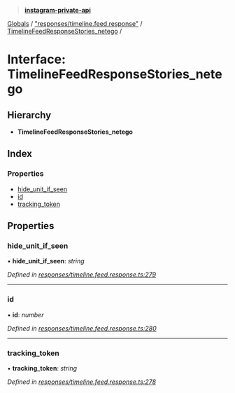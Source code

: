 > **[instagram-private-api](../README.md)**

[Globals](../README.md) / ["responses/timeline.feed.response"](../modules/_responses_timeline_feed_response_.md) / [TimelineFeedResponseStories_netego](_responses_timeline_feed_response_.timelinefeedresponsestories_netego.md) /

# Interface: TimelineFeedResponseStories_netego

## Hierarchy

* **TimelineFeedResponseStories_netego**

## Index

### Properties

* [hide_unit_if_seen](_responses_timeline_feed_response_.timelinefeedresponsestories_netego.md#hide_unit_if_seen)
* [id](_responses_timeline_feed_response_.timelinefeedresponsestories_netego.md#id)
* [tracking_token](_responses_timeline_feed_response_.timelinefeedresponsestories_netego.md#tracking_token)

## Properties

###  hide_unit_if_seen

• **hide_unit_if_seen**: *string*

*Defined in [responses/timeline.feed.response.ts:279](https://github.com/dilame/instagram-private-api/blob/01eb399/src/responses/timeline.feed.response.ts#L279)*

___

###  id

• **id**: *number*

*Defined in [responses/timeline.feed.response.ts:280](https://github.com/dilame/instagram-private-api/blob/01eb399/src/responses/timeline.feed.response.ts#L280)*

___

###  tracking_token

• **tracking_token**: *string*

*Defined in [responses/timeline.feed.response.ts:278](https://github.com/dilame/instagram-private-api/blob/01eb399/src/responses/timeline.feed.response.ts#L278)*